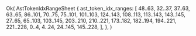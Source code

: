 Ok(
    AstTokenIdxRangeSheet {
        ast_token_idx_ranges: [
            48..63,
            32..37,
            37..63,
            63..65,
            86..101,
            70..75,
            75..101,
            101..103,
            124..143,
            108..113,
            113..143,
            143..145,
            27..65,
            65..103,
            103..145,
            203..210,
            210..221,
            173..182,
            182..194,
            194..221,
            221..228,
            0..4,
            4..24,
            24..145,
            145..228,
        ],
    },
)